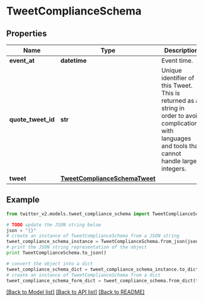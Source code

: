 # TweetComplianceSchema


## Properties
Name | Type | Description | Notes
------------ | ------------- | ------------- | -------------
**event_at** | **datetime** | Event time. | 
**quote_tweet_id** | **str** | Unique identifier of this Tweet. This is returned as a string in order to avoid complications with languages and tools that cannot handle large integers. | [optional] 
**tweet** | [**TweetComplianceSchemaTweet**](TweetComplianceSchemaTweet.md) |  | 

## Example

```python
from twitter_v2.models.tweet_compliance_schema import TweetComplianceSchema

# TODO update the JSON string below
json = "{}"
# create an instance of TweetComplianceSchema from a JSON string
tweet_compliance_schema_instance = TweetComplianceSchema.from_json(json)
# print the JSON string representation of the object
print TweetComplianceSchema.to_json()

# convert the object into a dict
tweet_compliance_schema_dict = tweet_compliance_schema_instance.to_dict()
# create an instance of TweetComplianceSchema from a dict
tweet_compliance_schema_form_dict = tweet_compliance_schema.from_dict(tweet_compliance_schema_dict)
```
[[Back to Model list]](../README.md#documentation-for-models) [[Back to API list]](../README.md#documentation-for-api-endpoints) [[Back to README]](../README.md)


